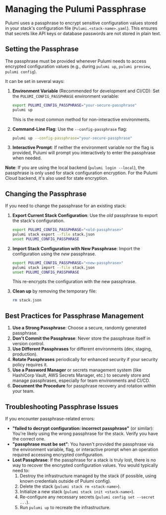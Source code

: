 # Managing the Pulumi Passphrase

Pulumi uses a passphrase to encrypt sensitive configuration values stored in your stack's configuration file (`Pulumi.<stack-name>.yaml`). This ensures that secrets like API keys or database passwords are not stored in plain text.

## Setting the Passphrase

The passphrase must be provided whenever Pulumi needs to access encrypted configuration values (e.g., during `pulumi up`, `pulumi preview`, `pulumi config`).

It can be set in several ways:

1.  **Environment Variable** (Recommended for development and CI/CD):
    Set the `PULUMI_CONFIG_PASSPHRASE` environment variable:
    ```bash
    export PULUMI_CONFIG_PASSPHRASE="your-secure-passphrase"
    pulumi up
    ```
    This is the most common method for non-interactive environments.

2.  **Command-Line Flag**:
    Use the `--config-passphrase` flag:
    ```bash
    pulumi up --config-passphrase="your-secure-passphrase"
    ```

3.  **Interactive Prompt**:
    If neither the environment variable nor the flag is provided, Pulumi will prompt you interactively to enter the passphrase when needed.

**Note**: If you are using the local backend (`pulumi login --local`), the passphrase is only used for stack configuration encryption. For the Pulumi Cloud backend, it's also used for state encryption.

## Changing the Passphrase

If you need to change the passphrase for an existing stack:

1.  **Export Current Stack Configuration**:
    Use the *old* passphrase to export the stack's configuration.
    ```bash
    export PULUMI_CONFIG_PASSPHRASE="<old-passphrase>"
    pulumi stack export --file stack.json
    unset PULUMI_CONFIG_PASSPHRASE
    ```

2.  **Import Stack Configuration with New Passphrase**:
    Import the configuration using the *new* passphrase.
    ```bash
    export PULUMI_CONFIG_PASSPHRASE="<new-passphrase>"
    pulumi stack import --file stack.json
    unset PULUMI_CONFIG_PASSPHRASE
    ```
    This re-encrypts the configuration with the new passphrase.

3.  **Clean up** by removing the temporary file:
    ```bash
    rm stack.json
    ```

## Best Practices for Passphrase Management

1.  **Use a Strong Passphrase**: Choose a secure, randomly generated passphrase.
2.  **Don't Commit the Passphrase**: Never store the passphrase itself in version control.
3.  **Use Different Passphrases** for different environments (dev, staging, production).
4.  **Rotate Passphrases** periodically for enhanced security if your security policy requires it.
5.  **Use a Password Manager** or secrets management system (like HashiCorp Vault, AWS Secrets Manager, etc.) to securely store and manage passphrases, especially for team environments and CI/CD.
6.  **Document the Procedure** for passphrase recovery and rotation within your team.

## Troubleshooting Passphrase Issues

If you encounter passphrase-related errors:

-   **"failed to decrypt configuration: incorrect passphrase"** (or similar): You're likely using the wrong passphrase for the stack. Verify you have the correct one.
-   **"passphrase must be set"**: You haven't provided the passphrase via the environment variable, flag, or interactive prompt when an operation required accessing encrypted configuration.
-   **Lost Passphrase**: If the passphrase for a stack is truly lost, there is no way to recover the encrypted configuration values. You would typically need to:
    1.  Destroy the infrastructure managed by the stack (if possible, using known credentials outside of Pulumi config).
    2.  Delete the stack (`pulumi stack rm <stack-name>`).
    3.  Initialize a new stack (`pulumi stack init <stack-name>`).
    4.  Re-configure any necessary secrets (`pulumi config set --secret ...`).
    5.  Run `pulumi up` to recreate the infrastructure. 
